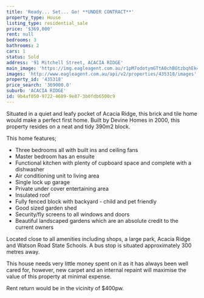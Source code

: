 ```yaml
---
title: 'Ready... Set... Go! **UNDER CONTRACT**'
property_type: House
listing_type: residential_sale
price: '$369,000'
rent: null
bedrooms: 3
bathrooms: 2
cars: 1
status: Sold
address: '91 Mitchell Street, ACACIA RIDGE'
main_image: 'https://img.eagleagent.com.au/r1pM7odotymGTtA0chBGtzbqhEk=/1280x854/smart/https://s3-us-west-2.amazonaws.com/eagleagent-orig/images/6823163/118294267-image-M.jpg'
images: 'http://www.eagleagent.com.au/api/v2/properties/435318/images'
property_id: '435318'
price_search: '369000.0'
suburb: 'ACACIA RIDGE'
id: 9b4af050-9722-4689-9e87-3b0fdb6500c9
---
```

Situated in a quiet and leafy pocket of Acacia Ridge, this brick and tile home would make a perfect first home. Built by Devine Homes in 2000, this property resides on a neat and tidy 390m2 block.

This home features;
*  Three bedrooms all with built ins and ceiling fans
*  Master bedroom has an ensuite
*  Functional kitchen with plenty of cupboard space and complete with a dishwasher
*  Air conditioning unit to living area
*  Single lock up garage
*  Private under cover entertaining area
*  Insulated roof
*  Fully fenced block with backyard - child and pet friendly
*  Good sized garden shed
*  Security/fly screens to all windows and doors
*  Beautiful landscaped gardens which are an absolute credit to the current owners

Located close to all amenities including shops, a large park, Acacia Ridge and Watson Road State Schools. A bus stop is situated approximately 300 metres away.

This house needs very little money spent on it as it has always been well cared for, however, new carpet and an internal repaint will maximise the value of this property at minimal expense.

Rent return would be in the vicinity of $400pw.